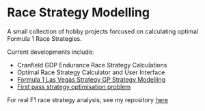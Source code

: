 # Race Strategy Modelling

A small collection of hobby projects forcused on calculating optimal Formula 1 Race Strategies.

Current developments include:
- Cranfield GDP Endurance Race Strategy Calculations 
- Optimal Race Strategy Calculator and User Interface
- [Formula 1 Las Vegas Strategy GP Strategy Modelling](https://github.com/TomWebster98/MATLAB-Simulink-Practice/blob/main/Las_Vegas_Strategy_Model/README.md)
- [First pass strategy optimisation problem](https://github.com/TomWebster98/MATLAB-Simulink-Practice/tree/main/Strategy_Optimiser_Practice)

For real F1 race strategy analysis, see my repository [here](https://github.com/TomWebster98/Race-Strategy-Analysis)

